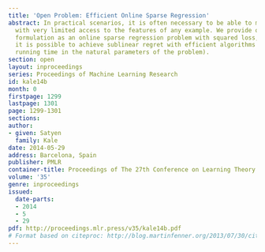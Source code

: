 ```yaml
---
title: 'Open Problem: Efficient Online Sparse Regression'
abstract: In practical scenarios, it is often necessary to be able to make predictions
  with very limited access to the features of any example. We provide one natural
  formulation as an online sparse regression problem with squared loss, and ask whether
  it is possible to achieve sublinear regret with efficient algorithms (i.e. polynomial
  running time in the natural parameters of the problem).
section: open
layout: inproceedings
series: Proceedings of Machine Learning Research
id: kale14b
month: 0
firstpage: 1299
lastpage: 1301
page: 1299-1301
sections: 
author:
- given: Satyen
  family: Kale
date: 2014-05-29
address: Barcelona, Spain
publisher: PMLR
container-title: Proceedings of The 27th Conference on Learning Theory
volume: '35'
genre: inproceedings
issued:
  date-parts:
  - 2014
  - 5
  - 29
pdf: http://proceedings.mlr.press/v35/kale14b.pdf
# Format based on citeproc: http://blog.martinfenner.org/2013/07/30/citeproc-yaml-for-bibliographies/
---
```

